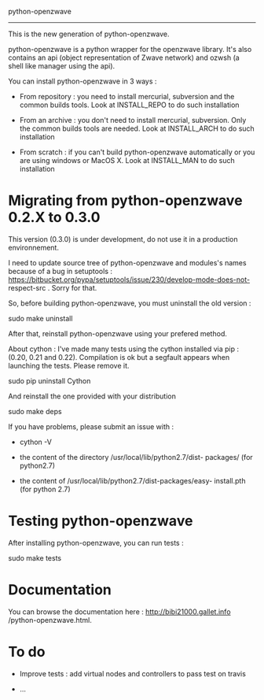 
python-openzwave
****************

This is the new generation of python-openzwave.

python-openzwave is a python wrapper for the openzwave library. It's
also contains an api (object representation of Zwave network) and
ozwsh (a shell like manager using the api).

You can install python-openzwave in 3 ways :

   * From repository : you need to install mercurial, subversion and
     the common builds tools. Look at INSTALL_REPO to do such
     installation

   * From an archive : you don't need to install mercurial,
     subversion. Only the common builds tools are needed. Look at
     INSTALL_ARCH to do such installation

   * From scratch : if you can't build python-openzwave
     automatically or you are using windows or MacOS X. Look at
     INSTALL_MAN to do such installation


Migrating from python-openzwave 0.2.X to 0.3.0
==============================================

This version (0.3.0) is under development, do not use it in a
production environnement.

I need to update source tree of python-openzwave and modules's names
because of a bug in setuptools :
https://bitbucket.org/pypa/setuptools/issue/230/develop-mode-does-not-
respect-src . Sorry for that.

So, before building python-openzwave, you must uninstall the old
version :

   sudo make uninstall

After that, reinstall python-openzwave using your prefered method.

About cython : I've made many tests using the cython installed via pip
: (0.20, 0.21 and 0.22). Compilation is ok but a segfault appears when
launching the tests. Please remove it.

   sudo pip uninstall Cython

And reinstall the one provided with your distribution

   sudo make deps

If you have problems, please submit an issue with :

   * cython -V

   * the content of the directory /usr/local/lib/python2.7/dist-
     packages/ (for python2.7)

   * the content of /usr/local/lib/python2.7/dist-packages/easy-
     install.pth (for python 2.7)


Testing python-openzwave
========================

After installing python-openzwave, you can run tests :

   sudo make tests


Documentation
=============

You can browse the documentation here : http://bibi21000.gallet.info
/python-openzwave.html.


To do
=====

* Improve tests : add virtual nodes and controllers to pass test on
  travis

* ...
